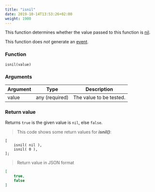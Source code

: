 ```yaml
---
title: "isnil"
date: 2019-10-14T13:53:26+02:00
weight: 1900
---
```


This function determines whether the value passed to this function is [nil](../../data-types/nil).

This function does *not* generate an [event](../../events).

### Function

`isnil(value)`

### Arguments

Argument | Type | Description
-------- | ---- | -----------
value | any (required) | The value to be tested.

### Return value

Returns `true` is the given value is `nil`, else `false`.

> This code shows some return values for ***isnil()***:

```thingsdb,json_response
[
    isnil( nil ),
    isnil( 0 ),
];
```

> Return value in JSON format

```json
[
    true,
    false
]
```
